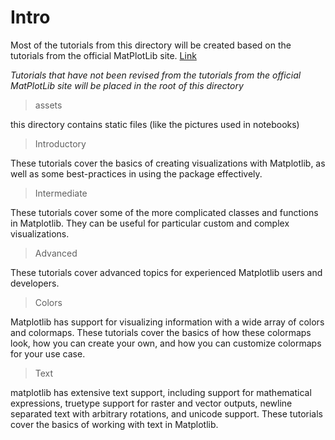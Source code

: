 # Intro

Most of the tutorials from this directory will be created based on the tutorials from the official MatPlotLib site. [Link](https://matplotlib.org/stable/tutorials/index.html)

_Tutorials that have not been revised from the tutorials from the official MatPlotLib site will be placed in the root of this directory_

> assets

this directory contains static files (like the pictures used in notebooks)

> Introductory

These tutorials cover the basics of creating visualizations with Matplotlib, as well as some best-practices in using the package effectively.

> Intermediate

These tutorials cover some of the more complicated classes and functions in Matplotlib. They can be useful for particular custom and complex visualizations.

> Advanced

These tutorials cover advanced topics for experienced Matplotlib users and developers.


> Colors

Matplotlib has support for visualizing information with a wide array of colors and colormaps. These tutorials cover the basics of how these colormaps look, how you can create your own, and how you can customize colormaps for your use case.

> Text

matplotlib has extensive text support, including support for mathematical expressions, truetype support for raster and vector outputs, newline separated text with arbitrary rotations, and unicode support. These tutorials cover the basics of working with text in Matplotlib.